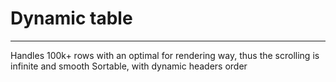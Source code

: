 # Dynamic table 
-----
Handles 100k+ rows with an optimal for rendering way, thus the scrolling is infinite and smooth
Sortable, with dynamic headers order
